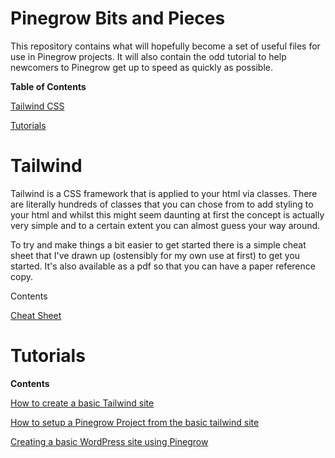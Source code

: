 # Pinegrow Bits and Pieces

This repository contains what will hopefully become a set of useful files for use in Pinegrow projects.  It will also contain the odd tutorial to help newcomers to Pinegrow get up to speed as quickly as possible.

**Table of Contents**

[Tailwind CSS](#tailwind)

[Tutorials](#tutorials)
   


# Tailwind

Tailwind is a CSS framework that is applied to your html via classes.  There are literally hundreds of classes that you can chose from to add styling to your html and whilst this might seem daunting at first the concept is actually very simple and to a certain extent you can almost guess your way around.

To try and make things a bit easier to get started there is a simple cheat sheet that I've drawn up (ostensibly for my own use at first) to get you started.  It's also available as a pdf so that you can have a paper reference copy.

Contents

[Cheat Sheet](cheatsheet.md)


# Tutorials

**Contents**

[How to create a basic Tailwind site](basicsite.md)

[How to setup a Pinegrow Project from the basic tailwind site](pgbasictemplate.md)

[Creating a basic WordPress site using Pinegrow](basicwordpress.md)

